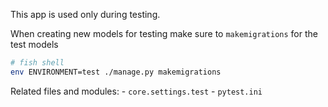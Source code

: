 This app is used only during testing.

When creating new models for testing make sure to `makemigrations` for the test models

```bash
# fish shell
env ENVIRONMENT=test ./manage.py makemigrations
```

Related files and modules: - `core.settings.test` - `pytest.ini`
